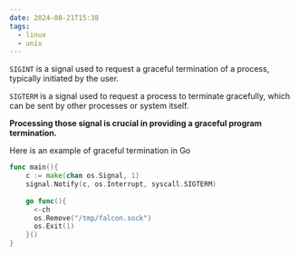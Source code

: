 ```yaml
---
date: 2024-08-21T15:38
tags:
  - linux
  - unix
---
```

`SIGINT` is a signal used to request a graceful termination of a process, typically initiated by the user. 

`SIGTERM` is a signal used to request a process to terminate gracefully, which can be sent by other processes or system itself.

**Processing those signal is crucial in providing a graceful program termination.**

Here is an example of graceful termination in Go

```go
func main(){
	c := make(chan os.Signal, 1)
	signal.Notify(c, os.Interrupt, syscall.SIGTERM)
	
	go func(){
	  <-ch
	  os.Remove("/tmp/falcon.sock")
	  os.Exit(1)
	}()
}
```
